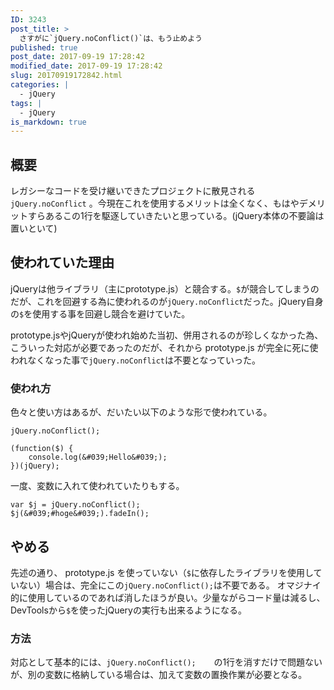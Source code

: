 ```yaml
---
ID: 3243
post_title: >
  さすがに`jQuery.noConflict()`は、もう止めよう
published: true
post_date: 2017-09-19 17:28:42
modified_date: 2017-09-19 17:28:42
slug: 20170919172842.html
categories: |
  - jQuery
tags: |
  - jQuery
is_markdown: true
---
```

## 概要
レガシーなコードを受け継いできたプロジェクトに散見される `jQuery.noConflict` 。今現在これを使用するメリットは全くなく、もはやデメリットすらあるこの1行を駆逐していきたいと思っている。(jQuery本体の不要論は置いといて)

<!--more-->

## 使われていた理由
jQueryは他ライブラリ（主にprototype.js）と競合する。`$`が競合してしまうのだが、これを回避する為に使われるのが`jQuery.noConflict`だった。jQuery自身の`$`を使用する事を回避し競合を避けていた。

prototype.jsやjQueryが使われ始めた当初、併用されるのが珍しくなかった為、こういった対応が必要であったのだが、それから prototype.js が完全に死に使われなくなった事で`jQuery.noConflict`は不要となっていった。

### 使われ方
色々と使い方はあるが、だいたい以下のような形で使われている。

```language-js
jQuery.noConflict();

(function($) {
	console.log(&#039;Hello&#039;);
})(jQuery);
```

一度、変数に入れて使われていたりもする。
```language-js
var $j = jQuery.noConflict();
$j(&#039;#hoge&#039;).fadeIn();
```

## やめる
先述の通り、 prototype.js を使っていない（`$`に依存したライブラリを使用していない）場合は、完全にこの`jQuery.noConflict();`は不要である。
オマジナイ的に使用しているのであれば消したほうが良い。少量ながらコード量は減るし、DevToolsから`$`を使ったjQueryの実行も出来るようになる。

### 方法
対応として基本的には、`jQuery.noConflict();	`の1行を消すだけで問題ないが、別の変数に格納している場合は、加えて変数の置換作業が必要となる。